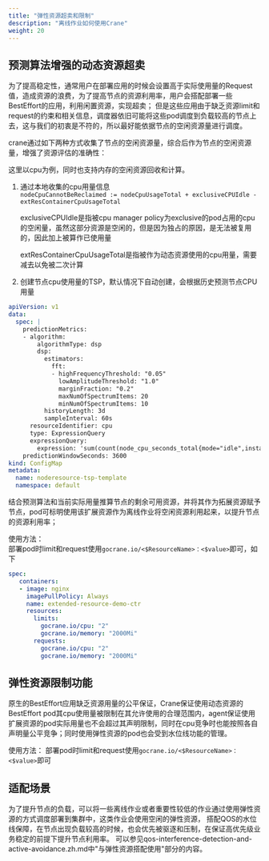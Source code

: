 ```yaml
---
title: "弹性资源超卖和限制"
description: "离线作业如何使用Crane"
weight: 20
---
```


## 预测算法增强的动态资源超卖
为了提高稳定性，通常用户在部署应用的时候会设置高于实际使用量的Request值，造成资源的浪费，为了提高节点的资源利用率，用户会搭配部署一些BestEffort的应用，利用闲置资源，实现超卖；
但是这些应用由于缺乏资源limit和request的约束和相关信息，调度器依旧可能将这些pod调度到负载较高的节点上去，这与我们的初衷是不符的，所以最好能依据节点的空闲资源量进行调度。

crane通过如下两种方式收集了节点的空闲资源量，综合后作为节点的空闲资源量，增强了资源评估的准确性：

这里以cpu为例，同时也支持内存的空闲资源回收和计算。

1. 通过本地收集的cpu用量信息  
   `nodeCpuCannotBeReclaimed := nodeCpuUsageTotal + exclusiveCPUIdle - extResContainerCpuUsageTotal`

   exclusiveCPUIdle是指被cpu manager policy为exclusive的pod占用的cpu的空闲量，虽然这部分资源是空闲的，但是因为独占的原因，是无法被复用的，因此加上被算作已使用量

   extResContainerCpuUsageTotal是指被作为动态资源使用的cpu用量，需要减去以免被二次计算

2. 创建节点cpu使用量的TSP，默认情况下自动创建，会根据历史预测节点CPU用量
```yaml
apiVersion: v1
data:
  spec: |
    predictionMetrics:
    - algorithm:
        algorithmType: dsp
        dsp:
          estimators:
            fft:
            - highFrequencyThreshold: "0.05"
              lowAmplitudeThreshold: "1.0"
              marginFraction: "0.2"
              maxNumOfSpectrumItems: 20
              minNumOfSpectrumItems: 10
          historyLength: 3d
          sampleInterval: 60s
      resourceIdentifier: cpu
      type: ExpressionQuery
      expressionQuery:
        expression: 'sum(count(node_cpu_seconds_total{mode="idle",instance=~"({{.metadata.name}})(:\\d+)?"}) by (mode, cpu)) - sum(irate(node_cpu_seconds_total{mode="idle",instance=~"({{.metadata.name}})(:\\d+)?"}[5m]))'
    predictionWindowSeconds: 3600
kind: ConfigMap
metadata:
  name: noderesource-tsp-template
  namespace: default
```

结合预测算法和当前实际用量推算节点的剩余可用资源，并将其作为拓展资源赋予节点，pod可标明使用该扩展资源作为离线作业将空闲资源利用起来，以提升节点的资源利用率；

使用方法：  
部署pod时limit和request使用`gocrane.io/<$ResourceName>：<$value>`即可，如下
```yaml
spec: 
   containers:
   - image: nginx
     imagePullPolicy: Always
     name: extended-resource-demo-ctr
     resources:
       limits:
         gocrane.io/cpu: "2"
         gocrane.io/memory: "2000Mi"
       requests:
         gocrane.io/cpu: "2"
         gocrane.io/memory: "2000Mi"
```

## 弹性资源限制功能
原生的BestEffort应用缺乏资源用量的公平保证，Crane保证使用动态资源的BestEffort pod其cpu使用量被限制在其允许使用的合理范围内，agent保证使用扩展资源的pod实际用量也不会超过其声明限制，同时在cpu竞争时也能按照各自声明量公平竞争；同时使用弹性资源的pod也会受到水位线功能的管理。

使用方法：
部署pod时limit和request使用`gocrane.io/<$ResourceName>：<$value>`即可

## 适配场景
为了提升节点的负载，可以将一些离线作业或者重要性较低的作业通过使用弹性资源的方式调度部署到集群中，这类作业会使用空闲的弹性资源，
搭配QOS的水位线保障，在节点出现负载较高的时候，也会优先被驱逐和压制，在保证高优先级业务稳定的前提下提升节点利用率。
可以参见qos-interference-detection-and-active-avoidance.zh.md中"与弹性资源搭配使用"部分的内容。